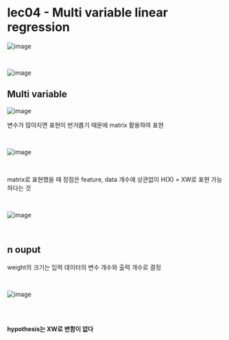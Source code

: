 # lec04 - Multi variable linear regression

![image](https://user-images.githubusercontent.com/55024771/103686829-bb5b9580-4fd2-11eb-9bd6-5df3f41bb278.png)

<br>

![image](https://user-images.githubusercontent.com/55024771/103687101-13929780-4fd3-11eb-8568-9e55398d5e5c.png)

## Multi variable

![image](https://user-images.githubusercontent.com/55024771/103687186-3755dd80-4fd3-11eb-8e8a-66f71a312869.png)

변수가 많아지면 표현이 번거롭기 때문에 matrix 활용하여 표현

<br>

![image](https://user-images.githubusercontent.com/55024771/103687276-56ed0600-4fd3-11eb-8398-4f09a694cb7e.png)

<br>

matrix로 표현했을 때 장점은 feature, data 개수에 상관없이 H(X) = XW로 표현 가능하다는 것

<br>

![image](https://user-images.githubusercontent.com/55024771/103687834-425d3d80-4fd4-11eb-845a-904ea266b0b8.png)

<br>

## n ouput

weight의 크기는 입력 데이터의 변수 개수와 출력 개수로 결정

<br>

![image](https://user-images.githubusercontent.com/55024771/103687974-7d5f7100-4fd4-11eb-9a0f-8a8c73fba137.png)

<br>
<br>

**hypothesis는 XW로 변함이 없다**

